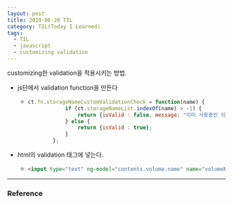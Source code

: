 ```yaml
---
layout: post
title: 2019-06-20 TIL
category: TIL(Today I Learned)
tags:
  - TIL
  - javascript
  - customizing validation
---
```






customizing한 validation을 적용시키는 방법.

- js단에서 validation function을 만든다

  - ```javascript
    ct.fn.storageNameCustomValidationCheck = function(name) {
                if (ct.storageNameList.indexOf(name) > -1) {
                    return {isValid : false, message: "이미 사용중인 이름 입니다."};
                } else {
                    return {isValid : true};
                }
            };
    ```

    

- html의 validation 태그에 넣는다.

  - ```html
    <input type="text" ng-model="contents.volume.name" name="volumeName" validation="required|custom:contents.fn.storageNameCustomValidationCheck(contents.volume.name)" class="form-control" maxlength="50" placeholder="디스크 이름을 입력하세요." >
    ```





---

### Reference

